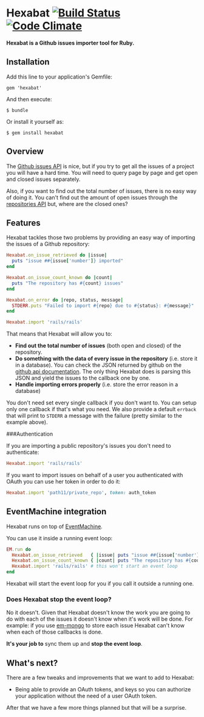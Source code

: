 # Hexabat [![Build Status](https://secure.travis-ci.org/path11/hexabat.png?branch=master)](http://travis-ci.org/path11/hexabat)  [![Code Climate](https://codeclimate.com/badge.png)](https://codeclimate.com/github/path11/hexabat)

**Hexabat is a Github issues importer tool for Ruby.**

## Installation

Add this line to your application's Gemfile:

    gem 'hexabat'

And then execute:

    $ bundle

Or install it yourself as:

    $ gem install hexabat


## Overview

The
[Github issues API](http://developer.github.com/v3/issues/#list-issues-for-a-repository)
is nice, but if you try to get all the issues of a project you will have a hard
time. You will need to query page by page and get open and closed issues
separately.

Also, if you want to find out the total number of issues, there is no easy way
of doing it. You can't find out the amount of open issues through the
[repositories API](http://developer.github.com/v3/repos/#get)
but, where are the closed ones?


## Features

Hexabat tackles those two problems by providing an easy way of importing
the issues of a Github repository:

```ruby
Hexabat.on_issue_retrieved do |issue|
  puts "issue ##{issue['number']} imported"
end

Hexabat.on_issue_count_known do |count|
  puts "The repository has #{count} issues"
end

Hexabat.on_error do |repo, status, message|
  STDERR.puts "Failed to import #{repo} due to #{status}: #{message}"
end

Hexabat.import 'rails/rails'
```

That means that Hexabat will allow you to:

* **Find out the total number of issues** (both open and closed) of the repository.
* **Do something with the data of every issue in the repository** (i.e. store it in a database).
  You can check the JSON returned by github on the
  [github api documentation](http://developer.github.com/v3/issues/#list-issues-for-a-repository).
  The only thing Hexabat does is parsing this JSON and yield the issues to the
  callback one by one.
* **Handle importing errors properly** (i.e. store the error reason in a database)

You don't need set every single callback if you don't want to. You can setup only one
callback if that's what you need. We also provide a default `errback` that will
print to `STDERR` a message with the failure (pretty similar to the example above).


###Authentication

If you are importing a public repository's issues you don't need to authenticate:

```ruby
Hexabat.import 'rails/rails'
```

If you want to import issues on behalf of a user you authenticated with OAuth
you can use her token in order to do it:

```ruby
Hexabat.import 'path11/private_repo', token: auth_token
```


## EventMachine integration

Hexabat runs on top of
[EventMachine](https://github.com/eventmachine/eventmachine).

You can use it inside a running event loop:

```ruby
EM.run do
  Hexabat.on_issue_retrieved   { |issue| puts "issue ##{issue['number']} imported" }
  Hexabat.on_issue_count_known { |count| puts "The repository has #{count} issues" }
  Hexabat.import 'rails/rails' # this won't start an event loop
end
```

Hexabat will start the event loop for you if you call it outside a running one.

### Does Hexabat stop the event loop?

No it doesn't. Given that Hexabat doesn't know the work you are going to do
with each of the issues it doesn't know when it's work will be done. For
example: if you use
[em-mongo](https://github.com/bcg/em-mongo)
to store each issue Hexabat can't know when each of those callbacks is done.

**It's your job to** sync them up and **stop the event loop**.


## What's next?

There are a few tweaks and improvements that we want to add to Hexabat:

* Being able to provide an OAuth tokens, and keys so you can authorize your
application without the need of a user OAuth token.

After that we have a few more things planned but that will be a surprise.
